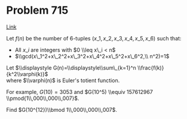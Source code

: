 # Problem 715

[Link](https://projecteuler.net/problem=715)

Let $f(n)$ be the number of $6$-tuples $(x\_1,x\_2,x\_3,x\_4,x\_5,x\_6)$ such that:

*   All $x\_i$ are integers with $0 \\leq x\_i < n$
*   $\\gcd(x\_1^2+x\_2^2+x\_3^2+x\_4^2+x\_5^2+x\_6^2,\\ n^2)=1$

Let $\\displaystyle G(n)=\\displaystyle\\sum\_{k=1}^n \\frac{f(k)}{k^2\\varphi(k)}$  
where $\\varphi(n)$ is Euler's totient function.

For example, $G(10)=3053$ and $G(10^5) \\equiv 157612967 \\pmod{1\\,000\\,000\\,007}$.

Find $G(10^{12})\\bmod 1\\,000\\,000\\,007$.
